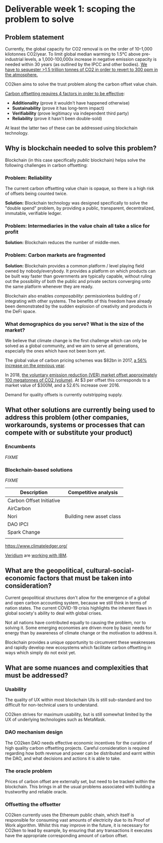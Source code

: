 # Deliverable week 1: scoping the problem to solve

## Problem statement

Currently, the global capacity for CO2 removal is on the order of
10–1,000 kilotonnes CO2/year.  To limit global median warming to 1.5°C
above pre-industrial levels, a 1,000-100,000x increase in negative
emission capacity is needed within 30 years (as outlined by the IPCC
and other bodies).  [We have to sequester >1,5 trillion tonnes of CO2
in order to revert to 300 ppm in the atmosphere.](https://nori.com/white-paper)

CO2ken aims to solve the trust problem along the carbon offset value
chain.

[Carbon offsetting requires 4 factors in order to be
effective](http://www.greeninvestmentservices.com/carbon-offsets/key-principles-of-vers):

  - **Additionality** (prove it wouldn't have happened otherwise)
  - **Sustainability** (prove it has long-term impact)
  - **Verifiability** (prove legitimacy via independent third party)
  - **Reliability** (prove it hasn't been double-sold)

At least the latter two of these can be addressed using blockchain
technology.

## Why is blockchain needed to solve this problem?

Blockchain (in this case specifically *public* blockchain) helps solve
the following challenges in carbon offsetting:

### **Problem:** Reliability

The current carbon offsetting value chain is opaque, so there is a
high risk of offsets being counted twice.

**Solution:** Blockchain technology was designed specifically to solve
the "double spend" problem, by providing a public, transparent,
decentralized, immutable, verifiable ledger.

### **Problem:** Intermediaries in the value chain all take a slice for profit

**Solution:** Blockchain reduces the number of middle-men.

### **Problem:** Carbon markets are fragmented

**Solution:** Blockchain provides a common platform / level playing
field owned by nobody/everybody.  It provides a platform on which
products can be built way faster than governments are typically
capable, without ruling out the possibility of both the public and
private sectors converging onto the same platform whenever they are
ready.

Blockchain also enables *composability*: permissionless building of /
integrating with other systems.  The benefits of this freedom have
already been demonstrated by the sudden explosion of creativity and
products in the DeFi space.

### What demographics do you serve? What is the size of the market?

We believe that climate change is the first challenge which can only
be solved as a global community, and we aim to serve all generations,
especially the ones which have not been born yet.

The global value of carbon pricing schemes was $82bn in 2017, [a 56%
increase on the previous
year](http://www.climateaction.org/news/global-carbon-market-increases-by-56-in-one-year-says-world-bank).

In 2018, [the voluntary emission reduction (VER) market offset
approximately 100 megatonnes of CO2 (volume)](https://www.ecosystemmarketplace.com/articles/voluntary-carbon-volume-hits-seven-year-high-on-demand-for-natural-climate-solutions/).
At $3 per offset this corresponds to a market value of $300M, and a
52.6% increase over 2016.

Demand for quality offsets is currently outstripping supply.

## What other solutions are currently being used to address this problem (other companies, workarounds, systems or processes that can compete with or substitute your product)

### Encumbents

*FIXME*

### Blockchain-based solutions

*FIXME*

| Description | Competitive analysis |
|-|-|
| Carbon Offset Initiative |   |
| AirCarbon |   |
| Nori | Building new asset class  |
| DAO IPCI |   |
| Spark Change |   |
|  |   |
https://www.climateledger.org/

[Veridium](https://www.veridium.io/) are [working with
IBM](https://www.technologyreview.com/s/611670/blockchain-explainer-tokenizing-carbon-credits/).

## What are the geopolitical, cultural-social-economic factors that must be taken into consideration?

Current geopolitical structures don't allow for the emergence of a
global and open carbon accounting system, because we still think in
terms of nation states.  The current COVID-19 crisis highlights the
inherent flaws in global society's ability to deal with global crises.

Not all nations have contributed equally to causing the problem, nor
to solving it.  Some emerging economies are driven more by basic needs
for energy than by awareness of climate change or the motivation to
address it.

Blockchain provides a unique opportunity to circumvent these weaknesses
and rapidly develop new ecosystems which facilitate carbon offsetting
in ways which simply do not exist yet.

## What are some nuances and complexities that must be addressed?

### Usability

The quality of UX within most blockchain UIs is still sub-standard and
too difficult for non-technical users to understand.

CO2ken strives for maximum usability, but is still somewhat limited by
the UX of underlying technologies such as MetaMask.

### DAO mechanism design

The CO2ken DAO needs effective economic incentives for the curation of
high quality carbon offsetting projects.  Careful consideration is
required regarding how both revenue and power can be distributed and
earnt within the DAO, and what decisions and actions it is able to
take.

### The oracle problem

Prices of carbon offset are externally set, but need to be tracked
within the blockchain.  This brings in all the usual problems
associated with building a trustworthy and reliable oracle.

### Offsetting the offsetter

CO2ken currently uses the Ethereum public chain, which itself is
responsible for consuming vast amounts of electricity due to its Proof
of Work algorithm.  Whilst this may improve in the future, it is
necessary for CO2ken to lead by example, by ensuring that any
transactions it executes have the appropriate corresponding amount of
carbon offset.
